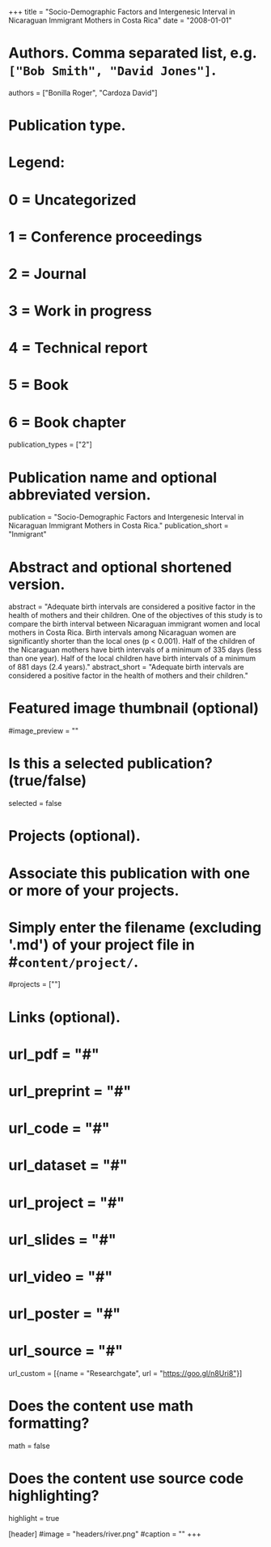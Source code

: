 +++
title = "Socio-Demographic Factors and Intergenesic Interval in Nicaraguan Immigrant Mothers in Costa Rica"
date = "2008-01-01"
  
# Authors. Comma separated list, e.g. `["Bob Smith", "David Jones"]`.
authors = ["Bonilla Roger", "Cardoza David"]
  
# Publication type.
# Legend:
# 0 = Uncategorized
# 1 = Conference proceedings
# 2 = Journal
# 3 = Work in progress
# 4 = Technical report
# 5 = Book
# 6 = Book chapter
publication_types = ["2"]

# Publication name and optional abbreviated version.
publication = "Socio-Demographic Factors and Intergenesic Interval in Nicaraguan Immigrant Mothers in Costa Rica."
publication_short = "Inmigrant"

# Abstract and optional shortened version.
abstract = "Adequate birth intervals are considered a positive factor in the health of mothers and their children. One of the objectives of this study is to compare the birth interval between Nicaraguan immigrant women and local mothers in Costa Rica. Birth intervals among Nicaraguan women are significantly shorter than the local ones (p < 0.001). Half of the children of the Nicaraguan mothers have birth intervals of a minimum of 335 days (less than one year). Half of the local children have birth intervals of a minimum of 881 days (2.4 years)."
abstract_short = "Adequate birth intervals are considered a positive factor in the health of mothers and their children."

# Featured image thumbnail (optional)
#image_preview = ""
  
# Is this a selected publication? (true/false)
selected = false
  
# Projects (optional).
#   Associate this publication with one or more of your projects.
#   Simply enter the filename (excluding '.md') of your project file in #`content/project/`.
#projects = [""]
# Links (optional).
# url_pdf = "#"
# url_preprint = "#"
# url_code = "#"
# url_dataset = "#"
# url_project = "#"
# url_slides = "#"
# url_video = "#"
# url_poster = "#"
# url_source = "#"

url_custom = [{name = "Researchgate", url = "https://goo.gl/n8Uri8"}]

# Does the content use math formatting?
math = false

# Does the content use source code highlighting?
highlight = true
  
[header]
#image = "headers/river.png"
#caption = ""
+++

